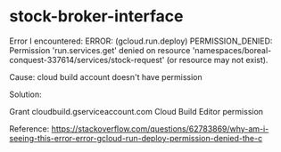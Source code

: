 # stock-broker-interface

Error I encountered:
ERROR: (gcloud.run.deploy) PERMISSION_DENIED: Permission 'run.services.get' denied on resource 'namespaces/boreal-conquest-337614/services/stock-request' (or resource may not exist).

Cause:
cloud build account doesn't have permission

Solution:

Grant cloudbuild.gserviceaccount.com Cloud Build Editor permission

Reference:
https://stackoverflow.com/questions/62783869/why-am-i-seeing-this-error-error-gcloud-run-deploy-permission-denied-the-c
